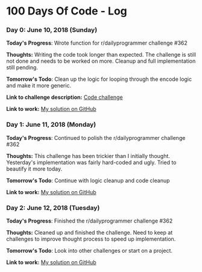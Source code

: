 # 100 Days Of Code - Log

### Day 0: June 10, 2018 (Sunday)

**Today's Progress**: Wrote function for r/dailyprogrammer challenge \#362

**Thoughts:** Writing the code took longer than expected. The challenge is still not done and needs to be worked on more. Cleanup and full implementation still pending.

**Tomorrow's Todo**: Clean up the logic for looping through the encode logic and make it more generic.

**Link to challenge description:** [Code challenge](https://www.reddit.com/r/dailyprogrammer/comments/8n8tog/20180530_challenge_362_intermediate_route/)

**Link to work:** [My solution on GitHub](https://github.com/azaleax/dailyprogrammer-challenges/tree/master/challenge-362-route-cipher)


### Day 1: June 11, 2018 (Monday)

**Today's Progress**: Continued to polish the r/dailyprogrammer challenge \#362

**Thoughts:** This challenge has been trickier than I initially thought. Yesterday's implementation was fairly hard-coded and ugly. Tried to beautify it more today.

**Tomorrow's Todo**: Continue with logic cleanup and code cleanup

**Link to work:** [My solution on GitHub](https://github.com/azaleax/dailyprogrammer-challenges/tree/master/challenge-362-route-cipher)


### Day 2: June 12, 2018 (Tuesday)

**Today's Progress**: Finished the r/dailyprogrammer challenge \#362

**Thoughts:** Cleaned up and finished the challenge. Need to keep at challenges to improve thought process to speed up implementation.

**Tomorrow's Todo**: Look into other challenges or start on a project.

**Link to work:** [My solution on GitHub](https://github.com/azaleax/dailyprogrammer-challenges/tree/master/challenge-362-route-cipher)